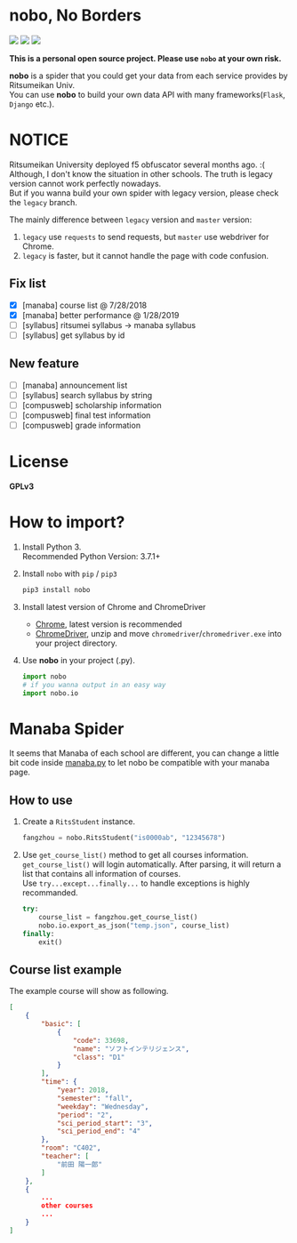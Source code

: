 # nobo, No Borders

![](https://img.shields.io/badge/Ritsumeikan%20University-API-blue.svg?colorA=990000&colorB=444444&longCache=true&style=flat) ![](https://img.shields.io/badge/Python-3.7.1-green.svg?longCache=true&style=flat) ![](https://img.shields.io/badge/Chrome-WebDriver-blue.svg?logo=Google%20Chrome&style=flat)

**This is a personal open source project. Please use `nobo` at your own risk.**

**nobo** is a spider that you could get your data from each service provides by Ritsumeikan Univ.  
You can use **nobo** to build your own data API with many frameworks(`Flask`, `Django` etc.).

# NOTICE

Ritsumeikan University deployed f5 obfuscator several months ago. :(  
Although, I don't know the situation in other schools. The truth is legacy version cannot work perfectly nowadays.  
But if you wanna build your own spider with legacy version, please check the `legacy` branch.

The mainly difference between `legacy` version and `master` version:  

1. `legacy` use `requests` to send requests, but `master` use webdriver for Chrome.
2. `legacy` is faster, but it cannot handle the page with code confusion.

## Fix list

- [x] [manaba] course list @ 7/28/2018
- [x] [manaba] better performance @ 1/28/2019
- [ ] [syllabus] ritsumei syllabus -> manaba syllabus
- [ ] [syllabus] get syllabus by id

## New feature

- [ ] [manaba] announcement list
- [ ] [syllabus] search syllabus by string
- [ ] [compusweb] scholarship information
- [ ] [compusweb] final test information
- [ ] [compusweb] grade information

# License
**GPLv3**

# How to import?

1. Install Python 3.  
Recommended Python Version: 3.7.1+
2. Install `nobo` with `pip` / `pip3`

    ```bash
    pip3 install nobo
    ```

3. Install latest version of Chrome and ChromeDriver
   - [Chrome](https://www.google.com/chrome/), latest version is recommended
   - [ChromeDriver](http://chromedriver.chromium.org/downloads), unzip and move `chromedriver`/`chromedriver.exe` into your project directory.
4. Use **nobo** in your project (.py).

    ```python
    import nobo
    # if you wanna output in an easy way
    import nobo.io
    ```

# Manaba Spider

It seems that Manaba of each school are different, you can change a little bit code inside [manaba.py](manaba.py) to let nobo be compatible with your manaba page.

## How to use

1. Create a `RitsStudent` instance.

    ```python
    fangzhou = nobo.RitsStudent("is0000ab", "12345678")
    ```

2. Use `get_course_list()` method to get all courses information.  
`get_course_list()` will login automatically. After parsing, it will return a list that contains all information of courses.  
Use `try...except...finally...` to handle exceptions is highly recommanded.

    ```python
    try:
        course_list = fangzhou.get_course_list()
        nobo.io.export_as_json("temp.json", course_list)
    finally:
        exit()
    ```

## Course list example

The example course will show as following.

```json
[
    {
        "basic": [
            {
                "code": 33698,
                "name": "ソフトインテリジェンス",
                "class": "D1"
            }
        ],
        "time": {
            "year": 2018,
            "semester": "fall",
            "weekday": "Wednesday",
            "period": "2",
            "sci_period_start": "3",
            "sci_period_end": "4"
        },
        "room": "C402",
        "teacher": [
            "前田 陽一郎"
        ]
    },
    {
        ...
        other courses
        ...
    }
]
```
